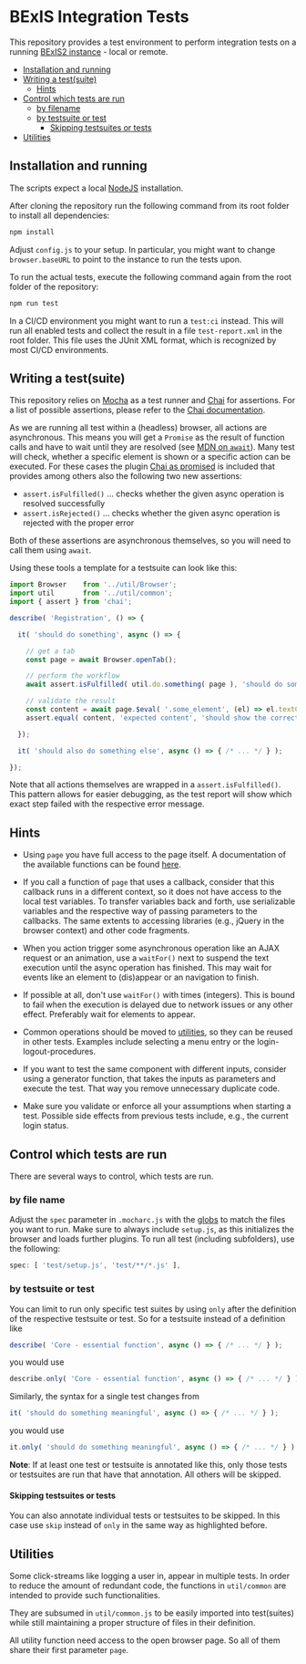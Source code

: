 # BExIS Integration Tests

This repository provides a test environment to perform integration tests on a running [BExIS2 instance](https://github.com/BEXIS2) - local or remote.

* [Installation and running](#installation-and-running)
* [Writing a test(suite)](#writing-a-testsuite)
  * [Hints](#hints)
* [Control which tests are run](#control-which-tests-are-run)
  * [by filename](#by-file-name)
  * [by testsuite or test](#by-testsuite-or-test)
    * [Skipping testsuites or tests](#skipping-testsuites-or-tests)
* [Utilities](#utilities)

## Installation and running

The scripts expect a local [NodeJS](https://nodejs.org/) installation.

After cloning the repository run the following command from its root folder to install all dependencies:
```bash
npm install
```

Adjust `config.js` to your setup.
In particular, you might want to change `browser.baseURL` to point to the instance to run the tests upon.

To run the actual tests, execute the following command again from the root folder of the repository:
```bash
npm run test
```

In a CI/CD environment you might want to run a `test:ci` instead.
This will run all enabled tests and collect the result in a file `test-report.xml` in the root folder.
This file uses the JUnit XML format, which is recognized by most CI/CD environments.

## Writing a test(suite)

This repository relies on [Mocha](https://mochajs.org/) as a test runner and [Chai](https://www.chaijs.com/) for assertions.
For a list of possible assertions, please refer to the [Chai documentation](https://www.chaijs.com/api/assert/).

As we are running all test within a (headless) browser, all actions are asynchronous.
This means you will get a `Promise` as the result of function calls and have to wait until they are resolved (see [MDN on `await`](https://developer.mozilla.org/en-US/docs/Web/JavaScript/Reference/Operators/await)).
Many test will check, whether a specific element is shown or a specific action can be executed.
For these cases the plugin [Chai as promised](https://www.chaijs.com/plugins/chai-as-promised/) is included that provides among others also the following two new assertions:
* `assert.isFulfilled()` ... checks whether the given async operation is resolved successfully
* `assert.isRejected()` ... checks whether the given async operation is rejected with the proper error

Both of these assertions are asynchronous themselves, so you will need to call them using `await`.

Using these tools a template for a testsuite can look like this:

```javascript
import Browser    from '../util/Browser';
import util       from '../util/common';
import { assert } from 'chai';

describe( 'Registration', () => {

  it( 'should do something', async () => {

    // get a tab
    const page = await Browser.openTab();

    // perform the workflow
    await assert.isFulfilled( util.do.something( page ), 'should do something' );

    // validate the result
    const content = await page.$eval( '.some_element', (el) => el.textContent );
    assert.equal( content, 'expected content', 'should show the correct content' );

  });

  it( 'should also do something else', async () => { /* ... */ } );

});
```

Note that all actions themselves are wrapped in a `assert.isFulfilled()`.
This pattern allows for easier debugging, as the test report will show which exact step failed with the respective error message.

## Hints

* Using `page` you have full access to the page itself. A documentation of the available functions can be found [here](https://github.com/puppeteer/puppeteer/blob/master/docs/api.md).

* If you call a function of `page` that uses a callback, consider that this callback runs in a different context, so it does not have access to the local test variables. To transfer variables back and forth, use serializable variables and the respective way of passing parameters to the callbacks. The same extents to accessing libraries (e.g., jQuery in the browser context) and other code fragments.

* When you action trigger some asynchronous operation like an AJAX request or an animation, use a `waitFor()` next to suspend the text execution until the async operation has finished. This may wait for events like an element to (dis)appear or an navigation to finish. 

* If possible at all, don't use `waitFor()` with times (integers). This is bound to fail when the execution is delayed due to network issues or any other effect. Preferably wait for elements to appear.

* Common operations should be moved to [utilities](#utilities), so they can be reused in other tests. Examples include selecting a menu entry or the login-logout-procedures.

* If you want to test the same component with different inputs, consider using a generator function, that takes the inputs as parameters and execute the test. That way you remove unnecessary duplicate code.

* Make sure you validate or enforce all your assumptions when starting a test. Possible side effects from previous tests include, e.g., the current login status.

## Control which tests are run

There are several ways to control, which tests are run.

### by file name

Adjust the `spec` parameter in `.mocharc.js` with the [globs](https://github.com/isaacs/node-glob#glob-primer) to match the files you want to run.
Make sure to always include `setup.js`, as this initializes the browser and loads further plugins.
To run all test (including subfolders), use the following:
```javascript
spec: [ 'test/setup.js', 'test/**/*.js' ],
```

### by testsuite or test

You can limit to run only specific test suites by using `only` after the definition of the respective testsuite or test.
So for a testsuite instead of a definition like
```javascript
describe( 'Core - essential function', async () => { /* ... */ } );
```
you would use
```javascript
describe.only( 'Core - essential function', async () => { /* ... */ } );
```
Similarly, the syntax for a single test changes from 
```javascript
it( 'should do something meaningful', async () => { /* ... */ } );
```
you would use
```javascript
it.only( 'should do something meaningful', async () => { /* ... */ } );
```
**Note**:
If at least one test or testsuite is annotated like this, only those tests or testsuites are run that have that annotation.
All others will be skipped.

#### Skipping testsuites or tests

You can also annotate individual tests or testsuites to be skipped.
In this case use `skip` instead of `only` in the same way as highlighted before.

## Utilities

Some click-streams like logging a user in, appear in multiple tests.
In order to reduce the amount of redundant code, the functions in `util/common` are intended to provide such functionalities.

They are subsumed in `util/common.js` to be easily imported into test(suites) while still maintaining a proper structure of files in their definition.

All utility function need access to the open browser page.
So all of them share their first parameter `page`.
